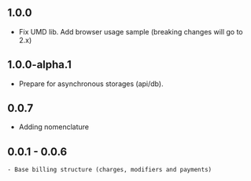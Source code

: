 ## 1.0.0

  - Fix UMD lib. Add browser usage sample (breaking changes will go to 2.x)

## 1.0.0-alpha.1

  - Prepare for asynchronous storages (api/db).

## 0.0.7

  - Adding nomenclature

## 0.0.1 - 0.0.6

	- Base billing structure (charges, modifiers and payments)